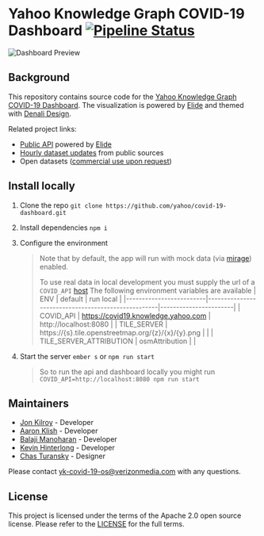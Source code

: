 # Yahoo Knowledge Graph COVID-19 Dashboard [![Pipeline Status][status-image]][status-url]

![Dashboard Preview](./public/assets/images/social.png)

## Background

This repository contains source code for the [Yahoo Knowledge Graph COVID-19 Dashboard](https://yahoo.github.io/covid-19-dashboard). The visualization is powered by [Elide](https://github.com/yahoo/elide) and themed with [Denali Design](https://github.com/denali-design).

Related project links:

- [Public API](https://github.com/yahoo/covid-19-api/) powered by [Elide](https://elide.io/)
- [Hourly dataset updates](https://github.com/yahoo/covid-19-data/) from public sources
- Open datasets ([commercial use upon request](https://docs.google.com/forms/d/e/1FAIpQLSdINfXR6S0ZmOGSvdvg4WUKzhqvDxltLoa4q4btQ4gkJokTPw/viewform))

## Install locally

1. Clone the repo `git clone https://github.com/yahoo/covid-19-dashboard.git`

2. Install dependencies `npm i`

3. Configure the environment

   > Note that by default, the app will run with mock data (via [mirage](https://miragejs.com/)) enabled.
   >
   > To use real data in local development you must supply the url of a `COVID_API` [host](https://github.com/yahoo/covid-19-api/#install-locally)
   > The following environment variables are available
   > | ENV | default | run local |
   > |-------------------------|----------------------------------------------------|-----------------------|
   > | COVID_API | https://covid19.knowledge.yahoo.com | http://localhost:8080 |
   > | TILE_SERVER | https://{s}.tile.openstreetmap.org/{z}/{x}/{y}.png | |
   > | TILE_SERVER_ATTRIBUTION | osmAttribution | |

4. Start the server `ember s` or `npm run start`

   > So to run the api and dashboard locally you might run `COVID_API=http://localhost:8080 npm run start`

## Maintainers

- [Jon Kilroy](https://www.linkedin.com/in/jon-kilroy-52545b4/) - Developer
- [Aaron Klish](https://www.linkedin.com/in/aaron-klish-005927/) - Developer
- [Balaji Manoharan](https://www.linkedin.com/in/balaji-manoharan-08006018/) - Developer
- [Kevin Hinterlong](https://www.linkedin.com/in/kevinhinterlong/) - Developer
- [Chas Turansky](https://www.linkedin.com/in/chasturansky) - Designer

Please contact yk-covid-19-os@verizonmedia.com with any questions.

## License

This project is licensed under the terms of the Apache 2.0 open source license. Please refer to the [LICENSE](LICENSE) for the full terms.

[status-image]: https://cd.screwdriver.cd/pipelines/4627/badge
[status-url]: https://cd.screwdriver.cd/pipelines/4627

